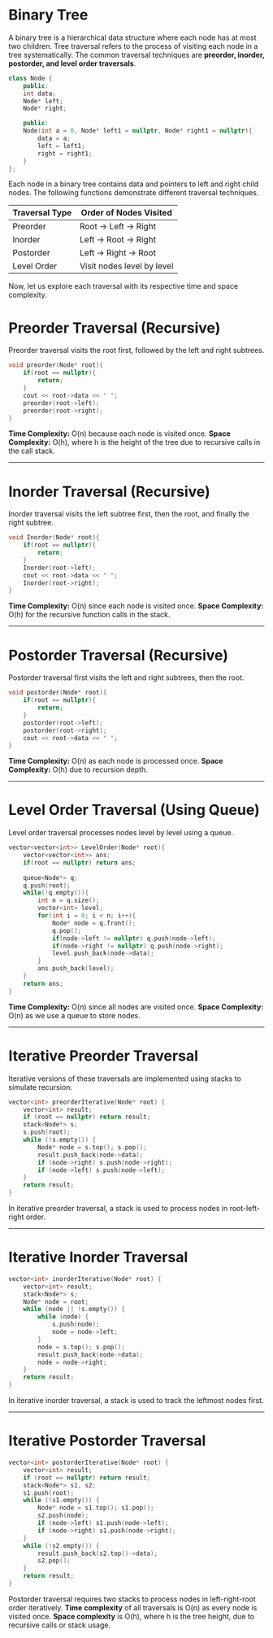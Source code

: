 
# Binary Tree

A binary tree is a hierarchical data structure where each node has at most two children. Tree traversal refers to the process of visiting each node in a tree systematically. The common traversal techniques are **preorder, inorder, postorder, and level order traversals**.

```cpp
class Node {
    public:
    int data;
    Node* left;
    Node* right;

    public:
    Node(int a = 0, Node* left1 = nullptr, Node* right1 = nullptr){
        data = a;
        left = left1;
        right = right1;
    }
};
````

Each node in a binary tree contains data and pointers to left and right child nodes. The following functions demonstrate different traversal techniques.

| Traversal Type | Order of Nodes Visited     |
| -------------- | -------------------------- |
| Preorder       | Root → Left → Right        |
| Inorder        | Left → Root → Right        |
| Postorder      | Left → Right → Root        |
| Level Order    | Visit nodes level by level |

Now, let us explore each traversal with its respective time and space complexity.


# Preorder Traversal (Recursive)

Preorder traversal visits the root first, followed by the left and right subtrees.

```cpp
void preorder(Node* root){
    if(root == nullptr){
        return;
    }
    cout << root->data << " ";
    preorder(root->left);
    preorder(root->right);
}
```

**Time Complexity:** O(n) because each node is visited once.
**Space Complexity:** O(h), where h is the height of the tree due to recursive calls in the call stack.

---

# Inorder Traversal (Recursive) 

Inorder traversal visits the left subtree first, then the root, and finally the right subtree.

```cpp
void Inorder(Node* root){
    if(root == nullptr){
        return;
    }
    Inorder(root->left);
    cout << root->data << " ";
    Inorder(root->right);
}
```

**Time Complexity:** O(n) since each node is visited once.
**Space Complexity:** O(h) for the recursive function calls in the stack.

---

# Postorder Traversal (Recursive)

Postorder traversal first visits the left and right subtrees, then the root.

```cpp
void postorder(Node* root){
    if(root == nullptr){
        return;
    }
    postorder(root->left);
    postorder(root->right);
    cout << root->data << " ";
}
```

**Time Complexity:** O(n) as each node is processed once.
**Space Complexity:** O(h) due to recursion depth.

---

# Level Order Traversal (Using Queue)

Level order traversal processes nodes level by level using a queue.

```cpp
vector<vector<int>> LevelOrder(Node* root){
    vector<vector<int>> ans;
    if(root == nullptr) return ans;
    
    queue<Node*> q;
    q.push(root);
    while(!q.empty()){
        int n = q.size();
        vector<int> level;
        for(int i = 0; i < n; i++){
            Node* node = q.front();
            q.pop();
            if(node->left != nullptr) q.push(node->left);
            if(node->right != nullptr) q.push(node->right);
            level.push_back(node->data);
        }
        ans.push_back(level);
    }
    return ans;
}
```

**Time Complexity:** O(n) since all nodes are visited once.
**Space Complexity:** O(n) as we use a queue to store nodes.

---

# Iterative Preorder Traversal

Iterative versions of these traversals are implemented using stacks to simulate recursion.

```cpp
vector<int> preorderIterative(Node* root) {
    vector<int> result;
    if (root == nullptr) return result;
    stack<Node*> s;
    s.push(root);
    while (!s.empty()) {
        Node* node = s.top(); s.pop();
        result.push_back(node->data);
        if (node->right) s.push(node->right);
        if (node->left) s.push(node->left);
    }
    return result;
}
```

In iterative preorder traversal, a stack is used to process nodes in root-left-right order.

---

# Iterative Inorder Traversal

```cpp
vector<int> inorderIterative(Node* root) {
    vector<int> result;
    stack<Node*> s;
    Node* node = root;
    while (node || !s.empty()) {
        while (node) {
            s.push(node);
            node = node->left;
        }
        node = s.top(); s.pop();
        result.push_back(node->data);
        node = node->right;
    }
    return result;
}
```

In iterative inorder traversal, a stack is used to track the leftmost nodes first.

---

# Iterative Postorder Traversal

```cpp
vector<int> postorderIterative(Node* root) {
    vector<int> result;
    if (root == nullptr) return result;
    stack<Node*> s1, s2;
    s1.push(root);
    while (!s1.empty()) {
        Node* node = s1.top(); s1.pop();
        s2.push(node);
        if (node->left) s1.push(node->left);
        if (node->right) s1.push(node->right);
    }
    while (!s2.empty()) {
        result.push_back(s2.top()->data);
        s2.pop();
    }
    return result;
}
```
Postorder traversal requires two stacks to process nodes in left-right-root order iteratively.
**Time complexity** of all traversals is O(n) as every node is visited once.
**Space complexity** is O(h), where h is the tree height, due to recursive calls or stack usage.


